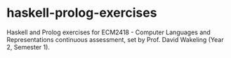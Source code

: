 # haskell-prolog-exercises

Haskell and Prolog exercises for ECM2418 - Computer Languages and Representations continuous assessment, set by Prof. David Wakeling (Year 2, Semester 1).
